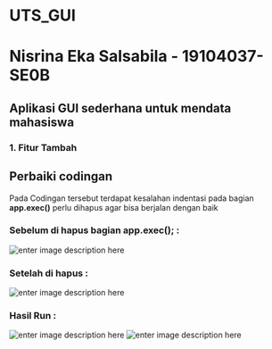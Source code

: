 # UTS_GUI
# Nisrina Eka Salsabila - 19104037-SE0B
## Aplikasi GUI sederhana untuk mendata mahasiswa

### 1. Fitur Tambah

















## Perbaiki codingan
Pada Codingan tersebut terdapat kesalahan indentasi pada bagian **app.exec()** perlu dihapus agar bisa berjalan dengan baik
### Sebelum di hapus bagian **app.exec();** :
![enter image description here](https://i.postimg.cc/rmyNRzty/image.png)
### Setelah di hapus :
![enter image description here](https://i.postimg.cc/rwLZj1dQ/image.png)
### Hasil Run :
![enter image description here](https://i.postimg.cc/PrKvVhJ9/image.png)
![enter image description here](https://i.postimg.cc/8cNswnST/image.png)
